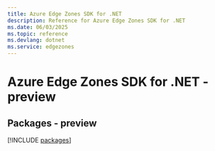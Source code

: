 ```yaml
---
title: Azure Edge Zones SDK for .NET
description: Reference for Azure Edge Zones SDK for .NET
ms.date: 06/03/2025
ms.topic: reference
ms.devlang: dotnet
ms.service: edgezones
---
```

# Azure Edge Zones SDK for .NET - preview
## Packages - preview
[!INCLUDE [packages](edge-zones-index.md)]
